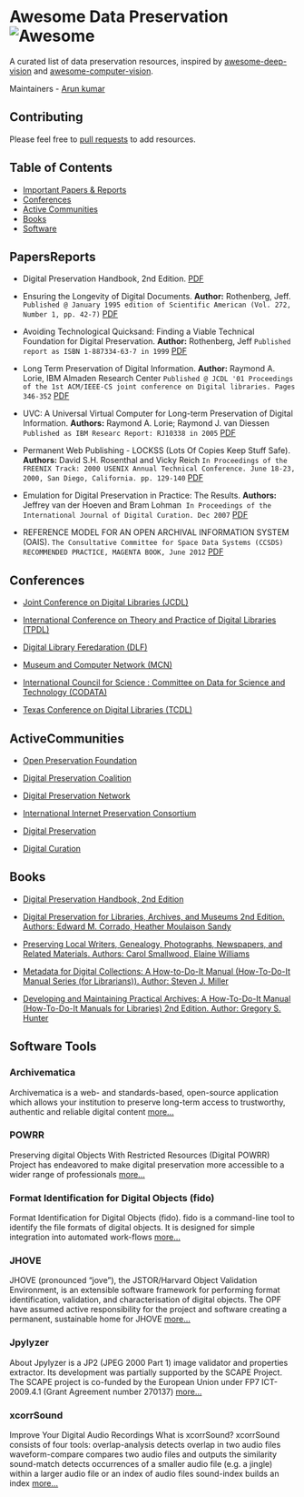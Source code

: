 # Awesome Data Preservation ![Awesome](https://cdn.rawgit.com/sindresorhus/awesome/d7305f38d29fed78fa85652e3a63e154dd8e8829/media/badge.svg)

A curated list of data preservation resources, inspired by [awesome-deep-vision](https://github.com/kjw0612/awesome-deep-vision) and [awesome-computer-vision](https://github.com/jbhuang0604/awesome-computer-vision).

Maintainers - [Arun kumar](https://github.com/arunk2)

## Contributing
Please feel free to [pull requests](https://github.com/arunk2/awesome-data-preservation/pulls) to add resources.


## Table of Contents
- [Important Papers & Reports](#papersreports)
- [Conferences](#conferences)
- [Active Communities](#activecommunities)
- [Books](#books)
- [Software](#software)


## PapersReports
- Digital Preservation Handbook, 2nd Edition. [PDF](http://handbook.dpconline.org/)

- Ensuring the Longevity of Digital Documents. **Author:** Rothenberg, Jeff. 
  `Published @ January 1995 edition of Scientific American (Vol. 272, Number 1, pp. 42-7)` [PDF](https://www.clir.org/pubs/archives/ensuring.pdf)

- Avoiding Technological Quicksand: Finding a Viable Technical Foundation for Digital Preservation. **Author:** Rothenberg, Jeff `Published report as ISBN 1-887334-63-7 in 1999` [PDF](https://www.clir.org/pubs/reports/rothenberg/pub77.pdf)

- Long Term Preservation of Digital Information. **Author:** Raymond A. Lorie, IBM Almaden Research Center 
  `Published @ JCDL '01 Proceedings of the 1st ACM/IEEE-CS joint conference on Digital libraries. Pages 346-352` [PDF](http://citeseerx.ist.psu.edu/viewdoc/download?doi=10.1.1.539.2669&rep=rep1&type=pdf)

- UVC: A Universal Virtual Computer for Long-term Preservation of Digital Information. **Authors:** Raymond A. Lorie; Raymond J. van Diessen
  `Published as IBM Researc Report: RJ10338 in 2005` [PDF](http://domino.research.ibm.com/library/cyberdig.nsf/papers/10229B6DE0D054C585256FA900681995/$File/rj10338.pdf)

- Permanent Web Publishing - LOCKSS (Lots Of Copies Keep Stuff Safe). **Authors:** David S.H. Rosenthal and Vicky Reich
  `In Proceedings of the FREENIX Track: 2000 USENIX Annual Technical Conference. June 18-23, 2000, San Diego, California. pp. 129-140` [PDF](https://lockss.org/locksswiki/files/Freenix2000.pdf)

- Emulation for Digital Preservation in Practice: The Results. **Authors:** Jeffrey van der Hoeven and Bram Lohman 
  `In Proceedings of the International Journal of Digital Curation. Dec 2007` [PDF](http://www.ijdc.net/index.php/ijdc/article/view/50/35)
 
- REFERENCE MODEL FOR AN OPEN ARCHIVAL INFORMATION SYSTEM (OAIS). 
  `The Consultative Committee for Space Data Systems (CCSDS) RECOMMENDED PRACTICE, MAGENTA BOOK, June 2012` [PDF](https://public.ccsds.org/pubs/650x0m2.pdf)


## Conferences
- [Joint Conference on Digital Libraries (JCDL)](http://jcdl.org/)

- [International Conference on Theory and Practice of Digital Libraries (TPDL)](http://www.tpdl.eu/)

- [Digital Library Feredaration (DLF)](https://www.diglib.org/)

- [Museum and Computer Network (MCN)](http://mcn.edu/)

- [International Council for Science : Committee on Data for Science and Technology (CODATA)](http://www.codata.org/)

- [Texas Conference on Digital Libraries (TCDL)](https://www.tdl.org/tcdl)


## ActiveCommunities
- [Open Preservation Foundation](http://openpreservation.org/)

- [Digital Preservation Coalition](http://www.dpconline.org/)

- [Digital Preservation Network](http://dpn.org/)

- [International Internet Preservation Consortium](http://netpreserve.org/)

- [Digital Preservation](http://digitalpreservation.gov/)

- [Digital Curation](http://www.dcc.ac.uk/)


## Books
- [Digital Preservation Handbook, 2nd Edition](http://handbook.dpconline.org/)

- [Digital Preservation for Libraries, Archives, and Museums 2nd Edition. Authors: Edward M. Corrado, Heather Moulaison Sandy](https://www.amazon.com/Digital-Preservation-Libraries-Archives-Museums/dp/1442278722/ref=sr_1_1?ie=UTF8&qid=1510125144&sr=8-1&keywords=digital+preservation+for+libraries%2C+archives%2C+and+museums&dpID=51IYn-fQR7L&preST=_SY291_BO1,204,203,200_QL40_&dpSrc=srch)

- [Preserving Local Writers, Genealogy, Photographs, Newspapers, and Related Materials. Authors: Carol Smallwood, Elaine Williams](https://www.amazon.com/Preserving-Genealogy-Photographs-Newspapers-Materials-ebook/dp/B007WUOFSO/ref=sr_1_12?ie=UTF8&qid=1510125144&sr=8-12&keywords=digital+preservation+for+libraries%2C+archives%2C+and+museums)

- [Metadata for Digital Collections: A How-to-Do-It Manual (How-To-Do-It Manual Series (for Librarians)). Author: Steven J. Miller](https://www.amazon.com/Metadata-Digital-Collections-How-Do/dp/1555707467/ref=pd_bxgy_14_img_2?_encoding=UTF8&psc=1&refRID=F46GJQFNKX2F95MSKV74)

- [Developing and Maintaining Practical Archives: A How-To-Do-It Manual (How-To-Do-It Manuals for Libraries) 2nd Edition. Author: Gregory S. Hunter](https://www.amazon.com/Developing-Maintaining-Practical-Archives-How/dp/1555704670/ref=pd_sim_14_4?_encoding=UTF8&psc=1&refRID=F46GJQFNKX2F95MSKV74)


## Software Tools

### Archivematica
Archivematica is a web- and standards-based, open-source application which allows your institution to preserve long-term access to trustworthy, authentic and reliable digital content [more...](https://www.archivematica.org/en/)

### POWRR
Preserving digital Objects With Restricted Resources (Digital POWRR) Project has endeavored to make digital preservation more accessible to a wider range of professionals [more...](http://digitalpowrr.niu.edu/)

### Format Identification for Digital Objects (fido)
Format Identification for Digital Objects (fido). fido is a command-line tool to identify the file formats of digital objects. It is designed for simple integration into automated work-flows [more...](http://openpreservation.org/technology/products/fido/)

### JHOVE
JHOVE (pronounced “jove”), the JSTOR/Harvard Object Validation Environment, is an extensible software framework for performing format identification, validation, and characterisation of digital objects. The OPF have assumed active responsibility for the project and software creating a permanent, sustainable home for JHOVE [more...](http://jhove.openpreservation.org/)

### Jpylyzer
About Jpylyzer is a JP2 (JPEG 2000 Part 1) image validator and properties extractor. Its development was partially supported by the SCAPE Project. The SCAPE project is co-funded by the European Union under FP7 ICT-2009.4.1 (Grant Agreement number 270137) [more...](http://openplanets.github.io/jpylyzer/)

### xcorrSound
Improve Your Digital Audio Recordings What is xcorrSound? xcorrSound consists of four tools: overlap-analysis detects overlap in two audio files waveform-compare compares two audio files and outputs the similarity sound-match detects occurrences of a smaller audio file (e.g. a jingle) within a larger audio file or an index of audio files sound-index builds an index [more...](http://openpreservation.org/technology/products/xcorrsound/)
